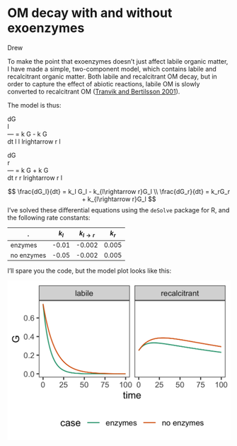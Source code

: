 OM decay with and without exoenzymes
================
Drew

To make the point that exoenzymes doesn’t just affect labile organic
matter, I have made a simple, two-component model, which contains labile
and recalcitrant organic matter. Both labile and recalcitrant OM decay,
but in order to capture the effect of abiotic reactions, labile OM is
slowly converted to recalcitrant OM ([Tranvik and Bertilsson
2001](https://onlinelibrary.wiley.com/doi/full/10.1046/j.1461-0248.2001.00245.x?casa_token=bPAvbpSsrowAAAAA%3Alg4u2CUXHlJGM0zy17ufH7Q-dG32LKE_l8B7H7Ed1IudfPYP0P1_KofEs2QkbdOdJ1A6LFC72Mooe5RG)).

The model is thus:

dG  
l  
— = k G - k G  
dt l l lrightarrow r l

dG  
r  
— = k G + k G  
dt r r lrightarrow r l

$$
\frac{dG_l}{dt} = k_l G_l - k_{l\rightarrow r}G_l \\
\frac{dG_r}{dt} = k_rG_r + k_{l\rightarrow r}G_l
$$ I’ve solved these differential equations using the `deSolve` package
for R, and the following rate constants:

| .          | $k_l$ | $k_{l \rightarrow r}$ | $k_r$ |
|------------|-------|-----------------------|-------|
| enzymes    | -0.01 | -0.002                | 0.005 |
| no enzymes | -0.05 | -0.002                | 0.005 |

I’ll spare you the code, but the model plot looks like this:

![](multi_G_figure_files/figure-gfm/unnamed-chunk-4-1.png)
